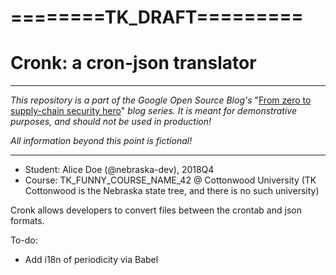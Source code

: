 ========TK_DRAFT=========
=

Cronk: a cron-json translator
=

---

_This repository is a part of the Google Open Source Blog's_ "[From zero to supply-chain security hero](TK_BLOG_SERIES_URL)" _blog series. It is meant for demonstrative purposes, and should not be used in production!_

_All information beyond this point is fictional!_

---

- Student: Alice Doe (@nebraska-dev), 2018Q4
- Course: TK_FUNNY_COURSE_NAME_42 @ Cottonwood University (TK Cottonwood is the Nebraska state tree, and there is no such university)

Cronk allows developers to convert files between the crontab and json formats.

To-do:

- Add i18n of periodicity via Babel
